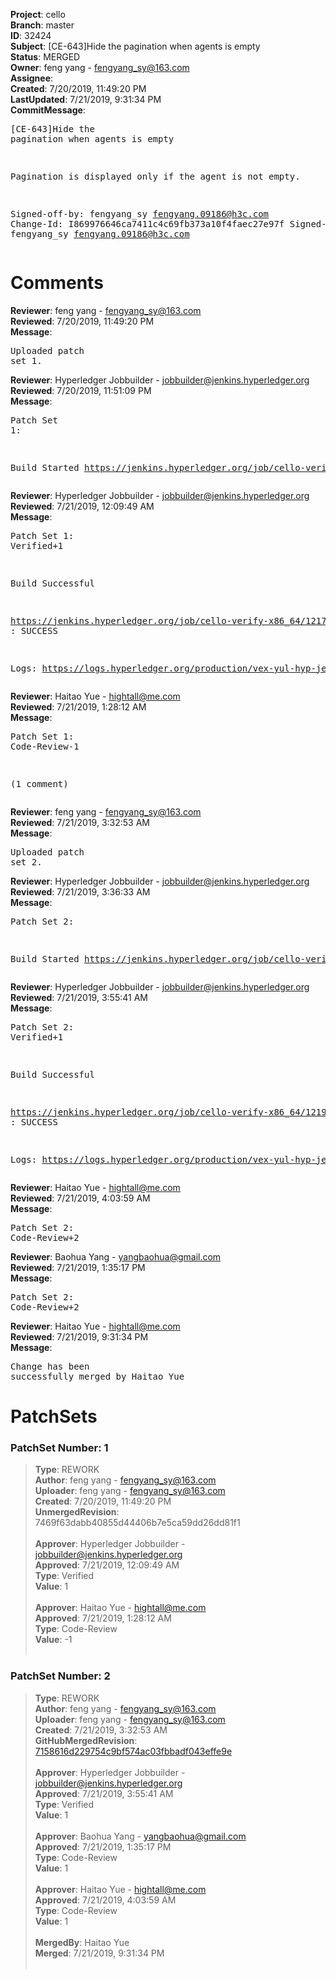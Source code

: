 <strong>Project</strong>: cello<br><strong>Branch</strong>: master<br><strong>ID</strong>: 32424<br><strong>Subject</strong>: [CE-643]Hide the pagination when agents is empty<br><strong>Status</strong>: MERGED<br><strong>Owner</strong>: feng yang - fengyang_sy@163.com<br><strong>Assignee</strong>:<br><strong>Created</strong>: 7/20/2019, 11:49:20 PM<br><strong>LastUpdated</strong>: 7/21/2019, 9:31:34 PM<br><strong>CommitMessage</strong>:<br><pre>[CE-643]Hide the pagination when agents is empty

Pagination is displayed only if the agent is not empty.

Signed-off-by: fengyang_sy <fengyang.09186@h3c.com>
Change-Id: I869976646ca7411c4c69fb373a10f4faec27e97f
Signed-off-by: fengyang_sy <fengyang.09186@h3c.com>
</pre><h1>Comments</h1><strong>Reviewer</strong>: feng yang - fengyang_sy@163.com<br><strong>Reviewed</strong>: 7/20/2019, 11:49:20 PM<br><strong>Message</strong>: <pre>Uploaded patch set 1.</pre><strong>Reviewer</strong>: Hyperledger Jobbuilder - jobbuilder@jenkins.hyperledger.org<br><strong>Reviewed</strong>: 7/20/2019, 11:51:09 PM<br><strong>Message</strong>: <pre>Patch Set 1:

Build Started https://jenkins.hyperledger.org/job/cello-verify-x86_64/1217/</pre><strong>Reviewer</strong>: Hyperledger Jobbuilder - jobbuilder@jenkins.hyperledger.org<br><strong>Reviewed</strong>: 7/21/2019, 12:09:49 AM<br><strong>Message</strong>: <pre>Patch Set 1: Verified+1

Build Successful 

https://jenkins.hyperledger.org/job/cello-verify-x86_64/1217/ : SUCCESS

Logs: https://logs.hyperledger.org/production/vex-yul-hyp-jenkins-3/cello-verify-x86_64/1217</pre><strong>Reviewer</strong>: Haitao Yue - hightall@me.com<br><strong>Reviewed</strong>: 7/21/2019, 1:28:12 AM<br><strong>Message</strong>: <pre>Patch Set 1: Code-Review-1

(1 comment)</pre><strong>Reviewer</strong>: feng yang - fengyang_sy@163.com<br><strong>Reviewed</strong>: 7/21/2019, 3:32:53 AM<br><strong>Message</strong>: <pre>Uploaded patch set 2.</pre><strong>Reviewer</strong>: Hyperledger Jobbuilder - jobbuilder@jenkins.hyperledger.org<br><strong>Reviewed</strong>: 7/21/2019, 3:36:33 AM<br><strong>Message</strong>: <pre>Patch Set 2:

Build Started https://jenkins.hyperledger.org/job/cello-verify-x86_64/1219/</pre><strong>Reviewer</strong>: Hyperledger Jobbuilder - jobbuilder@jenkins.hyperledger.org<br><strong>Reviewed</strong>: 7/21/2019, 3:55:41 AM<br><strong>Message</strong>: <pre>Patch Set 2: Verified+1

Build Successful 

https://jenkins.hyperledger.org/job/cello-verify-x86_64/1219/ : SUCCESS

Logs: https://logs.hyperledger.org/production/vex-yul-hyp-jenkins-3/cello-verify-x86_64/1219</pre><strong>Reviewer</strong>: Haitao Yue - hightall@me.com<br><strong>Reviewed</strong>: 7/21/2019, 4:03:59 AM<br><strong>Message</strong>: <pre>Patch Set 2: Code-Review+2</pre><strong>Reviewer</strong>: Baohua Yang - yangbaohua@gmail.com<br><strong>Reviewed</strong>: 7/21/2019, 1:35:17 PM<br><strong>Message</strong>: <pre>Patch Set 2: Code-Review+2</pre><strong>Reviewer</strong>: Haitao Yue - hightall@me.com<br><strong>Reviewed</strong>: 7/21/2019, 9:31:34 PM<br><strong>Message</strong>: <pre>Change has been successfully merged by Haitao Yue</pre><h1>PatchSets</h1><h3>PatchSet Number: 1</h3><blockquote><strong>Type</strong>: REWORK<br><strong>Author</strong>: feng yang - fengyang_sy@163.com<br><strong>Uploader</strong>: feng yang - fengyang_sy@163.com<br><strong>Created</strong>: 7/20/2019, 11:49:20 PM<br><strong>UnmergedRevision</strong>: 7469f63dabb40855d44406b7e5ca59dd26dd81f1<br><br><strong>Approver</strong>: Hyperledger Jobbuilder - jobbuilder@jenkins.hyperledger.org<br><strong>Approved</strong>: 7/21/2019, 12:09:49 AM<br><strong>Type</strong>: Verified<br><strong>Value</strong>: 1<br><br><strong>Approver</strong>: Haitao Yue - hightall@me.com<br><strong>Approved</strong>: 7/21/2019, 1:28:12 AM<br><strong>Type</strong>: Code-Review<br><strong>Value</strong>: -1<br><br></blockquote><h3>PatchSet Number: 2</h3><blockquote><strong>Type</strong>: REWORK<br><strong>Author</strong>: feng yang - fengyang_sy@163.com<br><strong>Uploader</strong>: feng yang - fengyang_sy@163.com<br><strong>Created</strong>: 7/21/2019, 3:32:53 AM<br><strong>GitHubMergedRevision</strong>: [7158616d229754c9bf574ac03fbbadf043effe9e](https://github.com/hyperledger/cello/commit/7158616d229754c9bf574ac03fbbadf043effe9e)<br><br><strong>Approver</strong>: Hyperledger Jobbuilder - jobbuilder@jenkins.hyperledger.org<br><strong>Approved</strong>: 7/21/2019, 3:55:41 AM<br><strong>Type</strong>: Verified<br><strong>Value</strong>: 1<br><br><strong>Approver</strong>: Baohua Yang - yangbaohua@gmail.com<br><strong>Approved</strong>: 7/21/2019, 1:35:17 PM<br><strong>Type</strong>: Code-Review<br><strong>Value</strong>: 1<br><br><strong>Approver</strong>: Haitao Yue - hightall@me.com<br><strong>Approved</strong>: 7/21/2019, 4:03:59 AM<br><strong>Type</strong>: Code-Review<br><strong>Value</strong>: 1<br><br><strong>MergedBy</strong>: Haitao Yue<br><strong>Merged</strong>: 7/21/2019, 9:31:34 PM<br><br></blockquote>